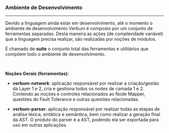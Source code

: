 ### <b>Ambiente de Desenvolvimento</b>

****

Devido a linguagem ainda estar em desenvolvimento, até o momento o ambiente de desenvolvimento Verbum é composto por um conjunto de ferramentas separadas. Desta maneira as ações (de complexidade variável) que a linguagem precisa realizar, são realizadas por noções de módulos.

É chamado de <b>suite</b> o conjunto total das ferramentas e utilitários que compõem todo o ambiente de desenvolvimento.

<br>

<b>Noções Gerais (ferramentas):</b>

- <b>verbum-network</b>: aplicação responsável por realizar a criação/gestão da Layer 1 e 2, cria e gestiona todos os nodes de camada 1 e 2. Contendo as noções e controles relacionados ao Node Mapper, questões do Fault Tolerance e outras questões relacionadas.

- <b>verbum-parser</b>: aplicação responsável por realizar todas as etapas de análise léxica, sintática e semântica, bem como realizar a geração final da AST. O produto do parser é a AST, podendo ela ser exportada para uso em outras aplicações.





